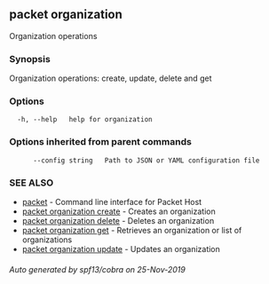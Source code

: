 ## packet organization

Organization operations

### Synopsis

Organization operations: create, update, delete and get

### Options

```
  -h, --help   help for organization
```

### Options inherited from parent commands

```
      --config string   Path to JSON or YAML configuration file
```

### SEE ALSO

* [packet](packet.md)	 - Command line interface for Packet Host
* [packet organization create](packet_organization_create.md)	 - Creates an organization
* [packet organization delete](packet_organization_delete.md)	 - Deletes an organization
* [packet organization get](packet_organization_get.md)	 - Retrieves an organization or list of organizations
* [packet organization update](packet_organization_update.md)	 - Updates an organization

###### Auto generated by spf13/cobra on 25-Nov-2019
